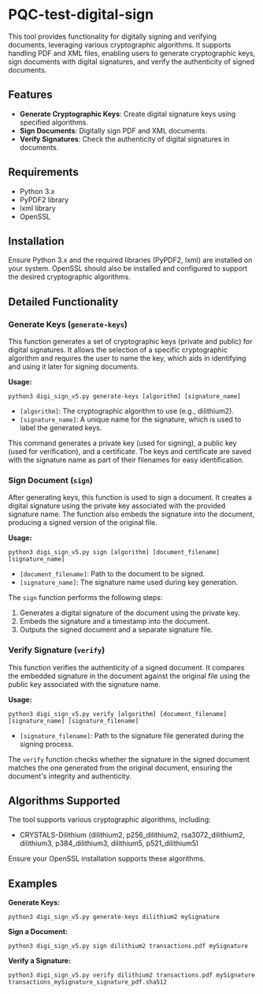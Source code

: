 # PQC-test-digital-sign
This tool provides functionality for digitally signing and verifying documents, leveraging various cryptographic algorithms. It supports handling PDF and XML files, enabling users to generate cryptographic keys, sign documents with digital signatures, and verify the authenticity of signed documents.

## Features

- **Generate Cryptographic Keys**: Create digital signature keys using specified algorithms.
- **Sign Documents**: Digitally sign PDF and XML documents.
- **Verify Signatures**: Check the authenticity of digital signatures in documents.

## Requirements

- Python 3.x
- PyPDF2 library
- lxml library
- OpenSSL

## Installation

Ensure Python 3.x and the required libraries (PyPDF2, lxml) are installed on your system. OpenSSL should also be installed and configured to support the desired cryptographic algorithms.

## Detailed Functionality

### Generate Keys (`generate-keys`)

This function generates a set of cryptographic keys (private and public) for digital signatures. It allows the selection of a specific cryptographic algorithm and requires the user to name the key, which aids in identifying and using it later for signing documents.

**Usage:**

```
python3 digi_sign_v5.py generate-keys [algorithm] [signature_name]
```

- `[algorithm]`: The cryptographic algorithm to use (e.g., dilithium2).
- `[signature_name]`: A unique name for the signature, which is used to label the generated keys.

This command generates a private key (used for signing), a public key (used for verification), and a certificate. The keys and certificate are saved with the signature name as part of their filenames for easy identification.

### Sign Document (`sign`)

After generating keys, this function is used to sign a document. It creates a digital signature using the private key associated with the provided signature name. The function also embeds the signature into the document, producing a signed version of the original file.

**Usage:**

```
python3 digi_sign_v5.py sign [algorithm] [document_filename] [signature_name]
```

- `[document_filename]`: Path to the document to be signed.
- `[signature_name]`: The signature name used during key generation.

The `sign` function performs the following steps:
1. Generates a digital signature of the document using the private key.
2. Embeds the signature and a timestamp into the document.
3. Outputs the signed document and a separate signature file.

### Verify Signature (`verify`)

This function verifies the authenticity of a signed document. It compares the embedded signature in the document against the original file using the public key associated with the signature name.

**Usage:**

```
python3 digi_sign_v5.py verify [algorithm] [document_filename] [signature_name] [signature_filename]
```

- `[signature_filename]`: Path to the signature file generated during the signing process.

The `verify` function checks whether the signature in the signed document matches the one generated from the original document, ensuring the document's integrity and authenticity.

## Algorithms Supported

The tool supports various cryptographic algorithms, including:

- CRYSTALS-Dilithium (dilithium2, p256_dilithium2, rsa3072_dilithium2, dilithium3, p384_dilithium3, dilithium5, p521_dilithium5)

Ensure your OpenSSL installation supports these algorithms.

## Examples

**Generate Keys:**

```
python3 digi_sign_v5.py generate-keys dilithium2 mySignature
```

**Sign a Document:**

```
python3 digi_sign_v5.py sign dilithium2 transactions.pdf mySignature
```

**Verify a Signature:**

```
python3 digi_sign_v5.py verify dilithium2 transactions.pdf mySignature transactions_mySignature_signature_pdf.sha512
```

